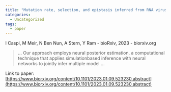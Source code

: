 ```yaml
---
title: "Mutation rate, selection, and epistasis inferred from RNA virus haplotypes via neural posterior estimation"
categories:
  - Uncategorized
tags:
  - paper
---
```

I Caspi, M Meir, N Ben Nun, A Stern, Y Ram - bioRxiv, 2023 - biorxiv.org

>… Our approach employs neural posterior estimation, a computational technique that applies simulationbased inference with neural networks to jointly infer multiple model …

Link to paper: [https://www.biorxiv.org/content/10.1101/2023.01.09.523230.abstract](https://www.biorxiv.org/content/10.1101/2023.01.09.523230.abstract)
